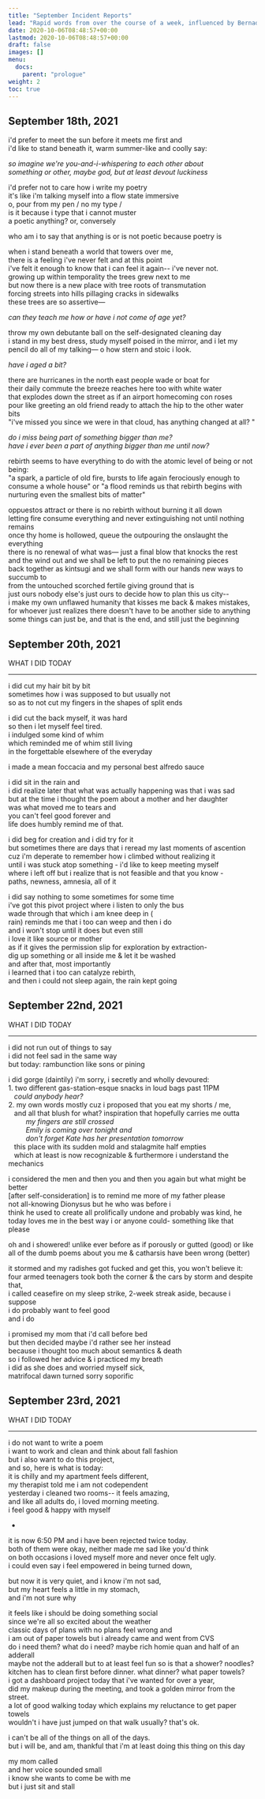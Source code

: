 ```yaml
---
title: "September Incident Reports"
lead: "Rapid words from over the course of a week, influenced by Bernadette Mayer, her denial of revision, and her preference for trains of thought. Structure inspired by Billy Collins, who makes lists of things he did in a day and turns them into poetry."
date: 2020-10-06T08:48:57+00:00
lastmod: 2020-10-06T08:48:57+00:00
draft: false
images: []
menu:
  docs:
    parent: "prologue"
weight: 2
toc: true
---
```


## September 18th, 2021

i&#39;d prefer to meet the sun before it meets me first and  
i&#39;d like to stand beneath it, warm summer-like and coolly say:

_so imagine we&#39;re you-and-i-whispering to each other about_  
_something or other, maybe god, but at least devout luckiness_

i&#39;d prefer not to care how i write my poetry  
it&#39;s like i&#39;m talking myself into a flow state immersive  
o, pour from my pen / no my type /  
is it because i type that i cannot muster  
a poetic anything? or, conversely

who am i to say that anything is or is not poetic because poetry is  

when i stand beneath a world that towers over me,  
there is a feeling i&#39;ve never felt and at this point  
i&#39;ve felt it enough to know that i can feel it again-- i&#39;ve never not.  
growing up within temporality the trees grew next to me  
but now there is a new place with tree roots of transmutation  
forcing streets into hills pillaging cracks in sidewalks  
these trees are so assertive—

_can they teach me how or have i not come of age yet?_

throw my own debutante ball on the self-designated cleaning day  
i stand in my best dress, study myself poised in the mirror, and i let my  
pencil do all of my talking— o how stern and stoic i look.

_have i aged a bit?_

there are hurricanes in the north east people wade or boat for  
their daily commute the breeze reaches here too with white water  
that explodes down the street as if an airport homecoming con roses  
pour like greeting an old friend ready to attach the hip to the other water bits  
&quot;i&#39;ve missed you since we were in that cloud, has anything changed at all? &quot;

_do i miss being part of something bigger than me?_  
_have i ever been a part of anything bigger than me until now?_

rebirth seems to have everything to do with the atomic level of being or not being:  
&quot;a spark, a particle of old fire, bursts to life again ferociously enough to consume a whole house&quot; or &quot;a flood reminds us that rebirth begins with nurturing even the smallest bits of matter&quot;

oppuestos attract or there is no rebirth without burning it all down  
letting fire consume everything and never extinguishing not until nothing remains  
once thy home is hollowed, queue the outpouring the onslaught the everything  
there is no renewal of what was— just a final blow that knocks the rest  
and the wind out and we shall be left to put the no remaining pieces  
back together as kintsugi and we shall form with our hands new ways to succumb to  
from the untouched scorched fertile giving ground that is  
just ours nobody else&#39;s just ours to decide how to plan this us city--  
i make my own unflawed humanity that kisses me back &amp; makes mistakes,  
for whoever just realizes there doesn&#39;t have to be another side to anything  
some things can just be, and that is the end, and still just the beginning

## September 20th, 2021
WHAT I DID TODAY  

---  

i did cut my hair bit by bit  
sometimes how i was supposed to but usually not  
so as to not cut my fingers in the shapes of split ends 

i did cut the back myself, it was hard  
so then i let myself feel tired.  
i indulged some kind of whim   
which reminded me of whim still living   
in the forgettable elsewhere of the everyday

i made a mean foccacia and my personal best alfredo sauce

i did sit in the rain and   
i did realize later that what was actually happening was that i was sad  
but at the time i thought the poem about a mother and her daughter  
was what moved me to tears and  
you can't feel good forever and  
life does humbly remind me of that.

i did beg for creation and i did try for it  
but sometimes there are days that i reread my last moments of ascention  
cuz i'm deperate to remember how i climbed without realizing it  
until i was stuck atop something - i'd like to keep meeting myself  
where i left off but i realize that is not feasible and that you know -  
paths, newness, amnesia, all of it

i did say nothing to some sometimes for some time  
i've got this pivot project where i listen to only the bus  
wade through that which i am knee deep in (  
rain) reminds me that i too can weep and then i do  
and i won't stop until it does but even still  
i love it like source or mother  
as if it gives the permission slip for exploration by extraction-  
dig up something or all inside me & let it be washed  
and after that, most importantly  
i learned that i too can catalyze rebirth,  
and then i could not sleep again, the rain kept going

## September 22nd, 2021
WHAT I DID TODAY  

---  

i did not run out of things to say  
i did not feel sad in the same way  
but today: rambunction like sons or pining  

i did gorge (daintily) i&#39;m sorry, i secretly and wholly devoured:  
1.&nbsp;two different gas-station-esque snacks in loud bags past 11PM  
&nbsp;&nbsp;&nbsp;_could anybody hear?_  
2.&nbsp;my own words mostly cuz i proposed that you eat my shorts / me,  
&nbsp;&nbsp; and all that blush for what? inspiration that hopefully carries me outta  
&nbsp;&nbsp;&nbsp;&nbsp;&nbsp;&nbsp;&nbsp;&nbsp;&nbsp;_my fingers are still crossed_  
&nbsp;&nbsp;&nbsp;&nbsp;&nbsp;&nbsp;&nbsp;&nbsp;&nbsp;_Emily is coming over tonight and_  
&nbsp;&nbsp;&nbsp;&nbsp;&nbsp;&nbsp;&nbsp;&nbsp;&nbsp;_don&#39;t forget Kate has her presentation tomorrow_  
&nbsp;&nbsp;&nbsp;this place with its sudden mold and stalagmite half empties  
&nbsp;&nbsp;&nbsp;which at least is now recognizable &amp; furthermore i understand the mechanics  

i considered the men and then you and then you again but what might be better  
[after self-consideration] is to remind me more of my father please  
not all-knowing Dionysus but he who was before i  
think he used to create all prolifically undone and probably was kind, he  
today loves me in the best way i or anyone could- something like that please  

oh and i showered! unlike ever before as if porously or gutted (good) or like  
all of the dumb poems about you me &amp; catharsis have been wrong (better)  

it stormed and my radishes got fucked and get this, you won&#39;t believe it:  
four armed teenagers took both the corner &amp; the cars by storm and despite that,  
i called ceasefire on my sleep strike, 2-week streak aside, because i suppose  
i do probably want to feel good  
and i do

i promised my mom that i&#39;d call before bed  
but then decided maybe i&#39;d rather see her instead  
because i thought too much about semantics &amp; death  
so i followed her advice &amp; i practiced my breath  
i did as she does and worried myself sick,  
matrifocal dawn turned sorry soporific

## September 23rd, 2021
WHAT I DID TODAY  

---  

i do not want to write a poem   
i want to work and clean and think about fall fashion  
but i also want to do this project,  
and so, here is what is today:  
it is chilly and my apartment feels different,  
my therapist told me i am not codependent  
yesterday i cleaned two rooms-- it feels amazing,  
and like all adults do, i loved morning meeting.  
i feel good &amp; happy with myself  

-

it is now 6:50 PM and i have been rejected twice today.  
both of them were okay, neither made me sad like you&#39;d think  
on both occasions i loved myself more and never once felt ugly.  
i could even say i feel empowered in being turned down, 

but now it is very quiet, and i know i&#39;m not sad,   
but my heart feels a little in my stomach,  
and i&#39;m not sure why


it feels like i should be doing something social  
since we&#39;re all so excited about the weather  
classic days of plans with no plans feel wrong and   
i am out of paper towels but i already came and went from CVS  
do i need them? what do i need? maybe rich homie quan and half of an adderall  
maybe not the adderall but to at least feel fun so is that a shower? noodles?  
kitchen has to clean first before dinner. what dinner? what paper towels?  
i got a dashboard project today that i&#39;ve wanted for over a year,  
did my makeup during the meeting, and took a golden mirror from the street.  
a lot of good walking today which explains my reluctance to get paper towels  
wouldn&#39;t i have just jumped on that walk usually? that&#39;s ok.  

i can&#39;t be all of the things on all of the days.  
but i will be, and am, thankful that i&#39;m at least doing this thing on this day  

my mom called  
and her voice sounded small  
i know she wants to come be with me  
but i just sit and stall
